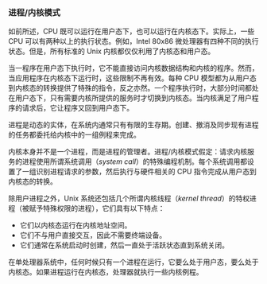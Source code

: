 ### 进程/内核模式

如前所述，CPU 既可以运行在用户态下，也可以运行在内核态下。实际上，一些 CPU 可以有两种以上的执行状态。例如，Intel 80x86 微处理器有四种不同的执行状态。但是，所有标准的 Unix 内核都仅仅利用了内核态和用户态。

当一程序在用户态下执行时，它不能直接访问内核数据结构和内核的程序。然而，当应用程序在内核态下运行时，这些限制不再有效。每种 CPU 模型都为从用户态到内核态的转换提供了特殊的指令，反之亦然。一个程序执行时，大部分时间都处在用户态下，只有需要内核所提供的服务时才切换到内核态。当内核满足了用户程序的请求后，它让程序又回到用户态下。

进程是动态的实体，在系统内通常只有有限的生存期。创建、撤消及同步现有进程的任务都委托给内核中的一组例程来完成。

内核本身并不是一个进程，而是进程的管理者。进程/内核模式假定：请求内核服务的进程使用所谓系统调用（*system call*）的特殊编程机制。每个系统调用都设置了一组识别进程请求的参数，然后执行与硬件相关的 CPU 指令完成从用户态到内核态的转换。

除用户进程之外，Unix 系统还包括几个所谓内核线程（*kernel thread*）的特权进程（被赋予特殊权限的进程），它们具有以下特点：
- 它们以内核态运行在内核地址空间。
- 它们不与用户直接交互，因此不需要终端设备。
- 它们通常在系统启动时创建，然后一直处于活跃状态直到系统关闭。

在单处理器系统中，任何时候只有一个进程在运行，它要么处于用户态，要么处于内核态。如果进程运行在内核态，处理器就执行一些内核例程。
